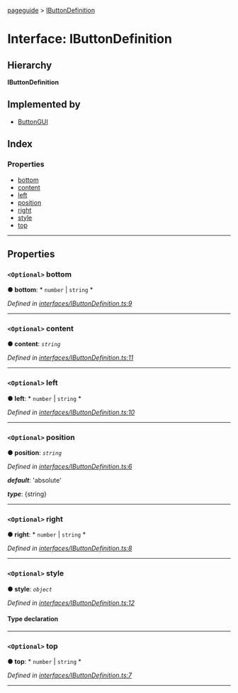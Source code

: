 [pageguide](../README.md) > [IButtonDefinition](../interfaces/ibuttondefinition.md)

# Interface: IButtonDefinition

## Hierarchy

**IButtonDefinition**

## Implemented by

* [ButtonGUI](../classes/buttongui.md)

## Index

### Properties

* [bottom](ibuttondefinition.md#bottom)
* [content](ibuttondefinition.md#content)
* [left](ibuttondefinition.md#left)
* [position](ibuttondefinition.md#position)
* [right](ibuttondefinition.md#right)
* [style](ibuttondefinition.md#style)
* [top](ibuttondefinition.md#top)

---

## Properties

<a id="bottom"></a>

### `<Optional>` bottom

**● bottom**: * `number` &#124; `string`
*

*Defined in [interfaces/IButtonDefinition.ts:9](https://github.com/Diligentia-Uitgeverij/pageguide/blob/cfc0e20/src/interfaces/IButtonDefinition.ts#L9)*

___
<a id="content"></a>

### `<Optional>` content

**● content**: *`string`*

*Defined in [interfaces/IButtonDefinition.ts:11](https://github.com/Diligentia-Uitgeverij/pageguide/blob/cfc0e20/src/interfaces/IButtonDefinition.ts#L11)*

___
<a id="left"></a>

### `<Optional>` left

**● left**: * `number` &#124; `string`
*

*Defined in [interfaces/IButtonDefinition.ts:10](https://github.com/Diligentia-Uitgeverij/pageguide/blob/cfc0e20/src/interfaces/IButtonDefinition.ts#L10)*

___
<a id="position"></a>

### `<Optional>` position

**● position**: *`string`*

*Defined in [interfaces/IButtonDefinition.ts:6](https://github.com/Diligentia-Uitgeverij/pageguide/blob/cfc0e20/src/interfaces/IButtonDefinition.ts#L6)*

*__default__*: 'absolute'

*__type__*: {string}

___
<a id="right"></a>

### `<Optional>` right

**● right**: * `number` &#124; `string`
*

*Defined in [interfaces/IButtonDefinition.ts:8](https://github.com/Diligentia-Uitgeverij/pageguide/blob/cfc0e20/src/interfaces/IButtonDefinition.ts#L8)*

___
<a id="style"></a>

### `<Optional>` style

**● style**: *`object`*

*Defined in [interfaces/IButtonDefinition.ts:12](https://github.com/Diligentia-Uitgeverij/pageguide/blob/cfc0e20/src/interfaces/IButtonDefinition.ts#L12)*

#### Type declaration

[key: `string`]: `string`

___
<a id="top"></a>

### `<Optional>` top

**● top**: * `number` &#124; `string`
*

*Defined in [interfaces/IButtonDefinition.ts:7](https://github.com/Diligentia-Uitgeverij/pageguide/blob/cfc0e20/src/interfaces/IButtonDefinition.ts#L7)*

___

